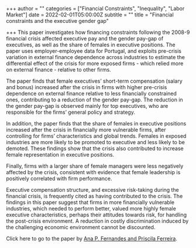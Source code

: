 +++
author = ""
categories = ["Financial Constraints", "Inequality", "Labor Market"]
date = 2022-02-01T05:00:00Z
subtitle = ""
title = "Financial constraints and the executive gender gap"

+++
This paper investigates how financing constraints following the 2008-9 financial crisis affected executive pay and the gender pay-gap of executives, as well as the share of females in executive positions. The paper uses employer-employee data for Portugal, and exploits pre-crisis variation in external finance dependence across industries to estimate the differential effect of the crisis for more exposed firms - which relied more on external finance - relative to other firms.

The paper finds that female executives’ short-term compensation (salary and bonus) increased after the crisis in firms with higher pre-crisis dependence on external finance relative to less financially constrained ones, contributing to a reduction of the gender pay-gap. The reduction in the gender pay-gap is observed mainly for top executives, who are responsible for the firms’ general policy and strategy.

In addition, the paper finds that the share of females in executive positions increased after the crisis in financially more vulnerable firms, after controlling for firms’ characteristics and global trends. Females in exposed industries are more likely to be promoted to executive and less likely to be demoted. These findings show that the crisis also contributed to increase female representation in executive positions.

Finally, firms with a larger share of female managers were less negatively affected by the crisis, consistent with evidence that female leadership is positively correlated with firm performance.

Executive compensation structure, and excessive risk-taking during the financial crisis, is frequently cited as having contributed to the crisis. The findings in this paper suggest that firms in more financially vulnerable industries, which needed to perform better, valued more highly female executive characteristics, perhaps their attitudes towards risk, for handling the post-crisis environment. A reduction in costly discrimination induced by the challenging economic environment cannot be discounted.

Click here to go to the paper by [Ana P. Fernandes and Priscila Ferreira](https://www.sciencedirect.com/science/article/abs/pii/S016726812100439X?via%3Dihub).